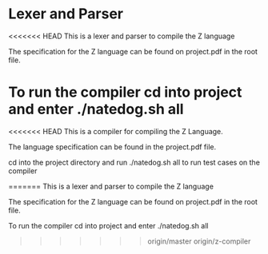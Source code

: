 # Lexer and Parser

<<<<<<< HEAD
This is a lexer and parser to compile the Z language

The specification for the Z language can be found on project.pdf in the root file.

To run the compiler cd into project and enter ./natedog.sh all
=======
<<<<<<< HEAD
This is a compiler for compiling the Z Language.

The language specification can be found in the project.pdf file.

cd into the project directory and run ./natedog.sh all to run test cases on the compiler


=======
This is a lexer and parser to compile the Z language

The specification for the Z language can be found on project.pdf in the root file.

To run the compiler cd into project and enter ./natedog.sh all
>>>>>>> origin/master
>>>>>>> origin/z-compiler
